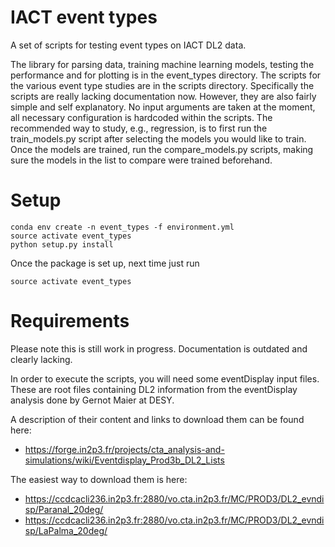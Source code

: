 # IACT event types

A set of scripts for testing event types on IACT DL2 data.

The library for parsing data, training machine learning models, testing the performance and for plotting is in the event_types directory.
The scripts for the various event type studies are in the scripts directory. Specifically the scripts are really lacking documentation now. However, they are also fairly simple and self explanatory. No input arguments are taken at the moment, all necessary configuration is hardcoded within the scripts.
The recommended way to study, e.g., regression, is to first run the train_models.py script after selecting the models you would like to train.
Once the models are trained, run the compare_models.py scripts, making sure the models in the list to compare were trained beforehand.

# Setup

 ```
 conda env create -n event_types -f environment.yml
 source activate event_types
python setup.py install
 ```

Once the package is set up, next time just run

```source activate event_types```

# Requirements

Please note this is still work in progress. Documentation is outdated and clearly lacking.

In order to execute the scripts, you will need some eventDisplay input files. These are root files containing DL2 information from the eventDisplay analysis done by Gernot Maier at DESY.

A description of their content and links to download them can be found here:
* https://forge.in2p3.fr/projects/cta_analysis-and-simulations/wiki/Eventdisplay_Prod3b_DL2_Lists

The easiest way to download them is here:
* https://ccdcacli236.in2p3.fr:2880/vo.cta.in2p3.fr/MC/PROD3/DL2_evndisp/Paranal_20deg/
* https://ccdcacli236.in2p3.fr:2880/vo.cta.in2p3.fr/MC/PROD3/DL2_evndisp/LaPalma_20deg/


